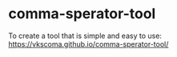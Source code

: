 # comma-sperator-tool
To create a tool that is simple and easy to use: https://vkscoma.github.io/comma-sperator-tool/ 
